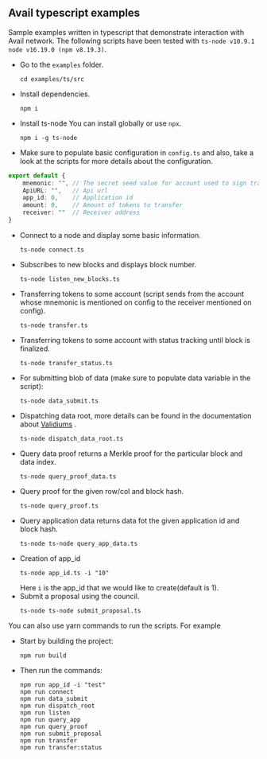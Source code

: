 ## Avail typescript examples

Sample examples written in typescript that demonstrate interaction with Avail network.
The following scripts have been tested with `ts-node v10.9.1 node v16.19.0 (npm v8.19.3)`.

- Go to the `examples` folder.

    ```
    cd examples/ts/src
    ```

- Install dependencies.

    ```
    npm i
    ```

- Install ts-node
  You can install globally or use `npx`.
    ```
    npm i -g ts-node
    ```

- Make sure to populate basic configuration in `config.ts` and also, take a look at the scripts for more details about
  the configuration.

```typescript
export default {
    mnemonic: "", // The secret seed value for account used to sign transactions 
    ApiURL: "",   // Api url
    app_id: 0,    // Application id 
    amount: 0,    // Amount of tokens to transfer
    receiver: ""  // Receiver address
}
```

- Connect to a node and display some basic information.
    ```
    ts-node connect.ts 
    ```
- Subscribes to new blocks and displays block number.
    ```
    ts-node listen_new_blocks.ts 
    ```
- Transferring tokens to some account (script sends from the account whose mnemonic is mentioned on config to the
  receiver mentioned on config).
    ```
    ts-node transfer.ts
    ```
- Transferring tokens to some account with status tracking until block is finalized.
    ```
    ts-node transfer_status.ts
    ```
- For submitting blob of data (make sure to populate data variable in the script):
    ``` 
    ts-node data_submit.ts
    ```
- Dispatching data root, more details can be found in the documentation about [Validiums](..%2Fvalidium%2FReadme.md) .
    ``` 
    ts-node dispatch_data_root.ts  
    ```
- Query data proof returns a Merkle proof for the particular block and data index.
    ```
    ts-node query_proof_data.ts
    ```
- Query proof for the given row/col and block hash.
    ```
    ts-node query_proof.ts
    ```
- Query application data returns data fot the given application id and block hash.
    ```
    ts-node ts-node query_app_data.ts
    ```
- Creation of app_id
    ```
    ts-node app_id.ts -i "10"
    ```
  Here `i` is the app_id that we would like to create(default is 1).
- Submit a proposal using the council.
    ```
    ts-node ts-node submit_proposal.ts
    ```
You can also use yarn commands to run the scripts. For example 
- Start by building the project:
    ```
    npm run build
    ```

- Then run the commands:
    ```
    npm run app_id -i "test"
    npm run connect
    npm run data_submit
    npm run dispatch_root
    npm run listen
    npm run query_app
    npm run query_proof
    npm run submit_proposal
    npm run transfer
    npm run transfer:status
    ```
